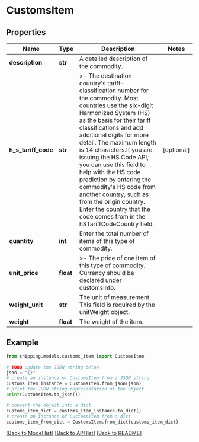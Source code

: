 # CustomsItem


## Properties

Name | Type | Description | Notes
------------ | ------------- | ------------- | -------------
**description** | **str** | A detailed description of the commodity. | 
**h_s_tariff_code** | **str** | &gt;- The destination country&#39;s tariff-classification number for the commodity. Most countries use the six-digit Harmonized System (HS) as the basis for their tariff classifications and add additional digits for more detail. The maximum length is 14 characters.If you are issuing the HS Code API, you can use this field to help with the HS code prediction by entering the commodity&#39;s HS code from another country, such as from the origin country. Enter the country that the code comes from in the hSTariffCodeCountry field. | [optional] 
**quantity** | **int** | Enter the total number of items of this type of commodity. | 
**unit_price** | **float** | &gt;- The price of one item of this type of commodity. Currency should be declared under customsInfo. | 
**weight_unit** | **str** | The unit of measurement. This field is required by the unitWeight object. | 
**weight** | **float** | The weight of the item. | 

## Example

```python
from shipping.models.customs_item import CustomsItem

# TODO update the JSON string below
json = "{}"
# create an instance of CustomsItem from a JSON string
customs_item_instance = CustomsItem.from_json(json)
# print the JSON string representation of the object
print(CustomsItem.to_json())

# convert the object into a dict
customs_item_dict = customs_item_instance.to_dict()
# create an instance of CustomsItem from a dict
customs_item_from_dict = CustomsItem.from_dict(customs_item_dict)
```
[[Back to Model list]](../README.md#documentation-for-models) [[Back to API list]](../README.md#documentation-for-api-endpoints) [[Back to README]](../README.md)


